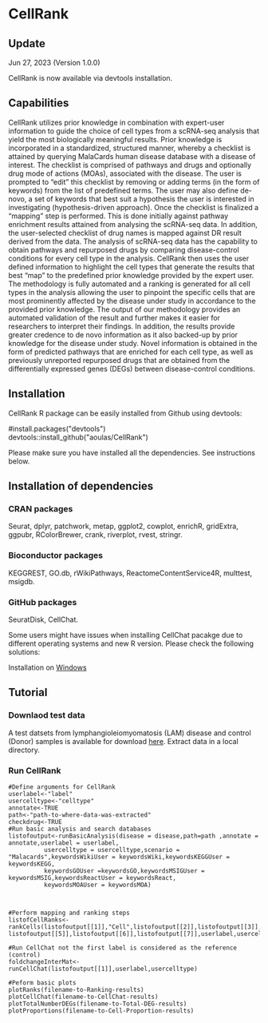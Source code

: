 # CellRank
## Update
Jun 27, 2023 (Version 1.0.0)

CellRank is now available via devtools installation. 

## Capabilities
CellRank utilizes prior knowledge in combination with expert-user information to guide the choice of cell types from a scRNA-seq analysis that yield the most biologically meaningful results. Prior knowledge is incorporated in a standardized, structured manner, whereby a checklist is attained by querying MalaCards human disease database with a disease of interest. The checklist is comprised of pathways and drugs and optionally drug mode of actions (MOAs), associated with the disease. The user is prompted to “edit” this checklist by removing or adding terms (in the form of keywords) from the list of predefined terms. The user may also define de-novo, a set of keywords that best suit a hypothesis the user is interested in investigating (hypothesis-driven approach). Once the checklist is finalized a “mapping” step is performed. This is done initially against pathway enrichment results attained from analysing the scRNA-seq data. In addition, the user-selected checklist of drug names is mapped against DR result derived from the data. The analysis of scRNA-seq data has the capability to obtain pathways and repurposed drugs by comparing disease-control conditions for every cell type in the analysis. CellRank then uses the user defined information to highlight the cell types that generate the results that best “map” to the predefined prior knowledge provided by the expert user. The methodology is fully automated and a ranking is generated for all cell types in the analysis allowing the user to pinpoint the specific cells that are most prominently affected by the disease under study in accordance to the provided prior knowledge.  The output of our methodology provides an automated validation of the result and further makes it easier for researchers to interpret their findings. In addition, the results provide greater credence to de novo information as it also backed-up by prior knowledge for the disease under study. Novel information is obtained in the form of predicted pathways that are enriched for each cell type, as well as previously unreported repurposed drugs that are obtained from the differentially expressed genes (DEGs) between disease-control conditions.   

## Installation
CellRank R package can be easily installed from Github using devtools:

#install.packages("devtools")\
devtools::install_github("aoulas/CellRank")

Please make sure you have installed all the dependencies. See instructions below.

## Installation of dependencies
### CRAN packages
Seurat, dplyr, patchwork, metap, ggplot2, cowplot, enrichR, gridExtra, ggpubr, RColorBrewer, crank, riverplot, rvest, stringr.
### Bioconductor packages
KEGGREST, GO.db, rWikiPathways, ReactomeContentService4R, multtest, msigdb.
### GitHub packages
SeuratDisk, CellChat.

Some users might have issues when installing CellChat pacakge due to different operating systems and new R version. Please check the following solutions:

Installation on [Windows](https://github.com/sqjin/CellChat/issues/5)

## Tutorial
### Downlaod test data 
A test datsets from lymphangioleiomyomatosis (LAM) disease and control (Donor) samples is available for download [here](https://bioinformatics.cing.ac.cy/downloads/scRNA/LAM.tar.gz). Extract data in a local directory.

### Run CellRank
```
#Define arguments for CellRank
userlabel<-"label"
usercelltype<-"celltype"
annotate<-TRUE
path<-"path-to-where-data-was-extracted"
checkdrug<-TRUE
#Run basic analysis and search databases
listofoutput<-runBasicAnalysis(disease = disease,path=path ,annotate = annotate,userlabel = userlabel,
          usercelltype = usercelltype,scenario = "Malacards",keywordsWikiUser = keywordsWiki,keywordsKEGGUser = keywordsKEGG,
          keywordsGOUser =keywordsGO,keywordsMSIGUser = keywordsMSIG,keywordsReactUser = keywordsReact,
          keywordsMOAUser = keywordsMOA)



#Perform mapping and ranking steps
listofCellRanks<-rankCells(listofoutput[[1]],"Cell",listofoutput[[2]],listofoutput[[3]],listofoutput[[4]],
listofoutput[[5]],listofoutput[[6]],listofoutput[[7]],userlabel,usercelltype,12,12,12,checkdrug,scenario="Malacards")

#Run CellChat not the first label is considered as the reference (control)
foldchangeInterMat<-runCellChat(listofoutput[[1]],userlabel,usercelltype)

#Peform basic plots
plotRanks(filename-to-Ranking-results)
plotCellChat(filename-to-CellChat-results)
plotTotalNumberDEGs(filename-to-Total-DEG-results)
plotProportions(filename-to-Cell-Proportion-results)
```




